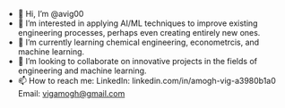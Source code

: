 - 👋 Hi, I’m @avig00
- 👀 I’m interested in applying AI/ML techniques to improve existing engineering processes, perhaps even creating entirely new ones.
- 🌱 I’m currently learning chemical engineering, econometrcis, and machine learning.
- 💞️ I’m looking to collaborate on innovative projects in the fields of engineering and machine learning. 
- 📫 How to reach me: 
            LinkedIn: linkedin.com/in/amogh-vig-a3980b1a0
            Email: vigamogh@gmail.com

<!---
avig00/avig00 is a ✨ special ✨ repository because its `README.md` (this file) appears on your GitHub profile.
You can click the Preview link to take a look at your changes.
--->
